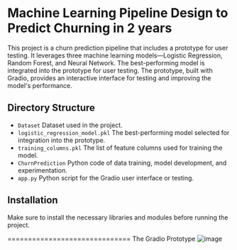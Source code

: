 Machine Learning Pipeline Design to Predict Churning in 2 years 
==============================
This project is a churn prediction pipeline that includes a prototype for user testing. 
It leverages three machine learning models—Logistic Regression, Random Forest, and Neural Network. The best-performing model is integrated into the prototype for user testing. The prototype, built with Gradio, provides an interactive interface for testing and improving the model's performance.

Directory Structure
-------------------
- `Dataset` Dataset used in the project.
- `logistic_regression_model.pkl` The best-performing model selected for integration into the prototype.
- `training_columns.pkl` The list of feature columns used for training the model.
- `ChurnPrediction` Python code of data training, model development, and experimentation.
- `app.py` Python script for the Gradio user interface or testing.

Installation
------------
Make sure to install the necessary libraries and modules before running the project.

==============================
The Gradio Prototype
![image](https://github.com/user-attachments/assets/36092ddf-e25d-499f-88b4-f1b2095aea59)


